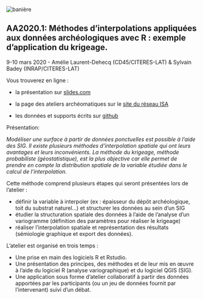 ![banière](images/banière2020.png)

## AA2020.1: Méthodes d’interpolations appliquées aux données archéologiques avec R : exemple d’application du krigeage.

9-10 mars 2020 - Amélie Laurent-Dehecq (CD45/CITERES-LAT) &amp; Sylvain Badey (INRAP/CITERES-LAT)

Vous trouverez en ligne :

*  la présentation sur [slides.com](https://slides.com/archeomatic/aa20_krigeage)

*  la page des ateliers archéomatiques sur le [site du réseau ISA](http://isa.univ-tours.fr/spip.php?article386)

* les données et  supports écrits sur [github](https://github.com/archeomatic/AA2020.1)

Présentation:

*Modéliser une surface à partir de données  ponctuelles est possible à l’aide des SIG. Il existe plusieurs méthodes  d’interpolation spatiale qui ont leurs avantages et leurs inconvénients. La méthode du krigeage, méthode probabiliste (géostatistique), est la  plus objective car elle permet de prendre en compte la distribution  spatiale de la variable étudiée dans le calcul de l’interpolation.*

Cette méthode comprend plusieurs étapes qui seront présentées lors de l’atelier :

-  définir la variable à interpoler (ex : épaisseur  du dépôt archéologique, toit du substrat naturel…) et structurer les  données au sein d’un SIG
-  étudier la structuration spatiale des  données à l’aide de l’analyse d’un variogramme (définition des  paramètres pour réaliser le krigeage)
-  réaliser l’interpolation spatiale et représentation des résultats (sémiologie graphique et export des données).

L’atelier est organisé en trois temps :

-  Une prise en main des logiciels R et Rstudio.
-  Une présentation des principes, des méthodes et de leur mis en œuvre à  l’aide du logiciel R (analyse variographique) et du logiciel QGIS (SIG).
-  Une application sous forme d’atelier collaboratif à partir des données  apportées par les participants (ou un jeu de données fournit par  l’intervenant) suivi d’un débat.
